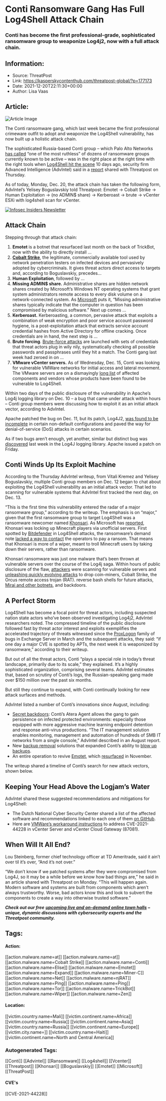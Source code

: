 # Conti Ransomware Gang Has Full Log4Shell Attack Chain
### Conti has become the first professional-grade, sophisticated ransomware group to weaponize Log4j2, now with a full attack chain.

## Information:
+ Source: ThreatPost
+ Link: https://kasperskycontenthub.com/threatpost-global/?p=177173
+ Date: 2021-12-20T22:11:30+00:00
+ Author: Lisa Vaas


## Article:
![Article Image](https://media.threatpost.com/wp-content/uploads/sites/103/2021/12/20170634/attack-chain-e1640038007418.jpeg)

The Conti ransomware gang, which last week became the first professional crimeware outfit to adopt and weaponize the Log4Shell vulnerability, has now built up a holistic attack chain.


The sophisticated Russia-based Conti group – which Palo Alto Networks [has called](https://unit42.paloaltonetworks.com/conti-ransomware-gang/) “one of the most ruthless” of dozens of ransomware groups currently known to be active – was in the right place at the right time with the right tools when [Log4Shell hit the scene](https://threatpost.com/zero-day-in-ubiquitous-apache-log4j-tool-under-active-attack/176937/) 10 days ago, security firm Advanced Intelligence (AdvIntel) said in a [report](https://www.advintel.io/post/ransomware-advisory-log4shell-exploitation-for-initial-access-lateral-movement) shared with Threatpost on Thursday.


As of today, Monday, Dec. 20, the attack chain has taken the following form, AdvIntel’s Yelisey Boguslavskiy told Threatpost: Emotet -> Cobalt Strike -> Human Exploitation -> (no ADMIN$ share) -> Kerberoast -> brute -> vCenter ESXi with log4shell scan for vCenter.


[![Infosec Insiders Newsletter](https://media.threatpost.com/wp-content/uploads/sites/103/2021/07/10165815/infosec_insiders_in_article_promo.png)](https://threatpost.com/infosec-insider-subscription-page/?utm_source=ART&utm_medium=ART&utm_campaign=InfosecInsiders_Newsletter_Promo/)


Attack Chain
------------


Stepping through that attack chain:


1. **Emotet** is a botnet that resurfaced last month on the back of TrickBot, now with the ability to directly install …
2. [**Cobalt Strike**](https://threatpost.com/cobalt-strike-cybercrooks/167368/), the legitimate, commercially available tool used by network penetration testers on infected devices and pervasively adopted by cybercriminals. It gives threat actors direct access to targets and, according to Boguslavskiy, precedes…
3. **Human Exploitation**, followed by …
4. **Missing ADMIN$ share.** Administrative shares are hidden network shares created by Microsoft’s Windows NT operating systems that grant system administrators remote access to every disk volume on a network-connected system. As [Microsoft](https://docs.microsoft.com/en-us/troubleshoot/windows-server/networking/problems-administrative-shares-missing) puts it, “Missing administrative shares typically indicate that the computer in question has been compromised by malicious software.” Next up comes …
5. **Kerberoast.** Kerberoasting, a common, pervasive attack that exploits a combination of weak encryption and poor service account password hygiene, is a post-exploitation attack that extracts service account credential hashes from Active Directory for offline cracking. Once credentials are in hand, the next step is …
6. **Brute forcing**. [Brute-force attacks](https://threatpost.com/kubernetes-brute-force-attacks-russia-apt28/167518/) are launched with sets of credentials that threat actors plug in wily nily, systematically checking all possible passwords and passphrases until they hit a match. The Conti gang last week had zeroed in on …
7. **VMware vCenter servers.** As of Wednesday, Dec. 15, Conti was looking for vulnerable VMWare networks for initial access and lateral movement. The VMware servers are on a dismayingly [long list](https://github.com/YfryTchsGD/Log4jAttackSurface) of affected components and vendors whose products have been found to be vulnerable to Log4Shell.


Within two days of the public disclosure of the vulnerability in Apache’s Log4j logging library on Dec. 10 – a bug that came under attack within hours – Conti group members were discussing how to exploit it as an initial attack vector, according to AdvIntel.


Apache patched the bug on Dec. 11, but its patch, Log4J2, [was found to be incomplete](https://threatpost.com/apache-patch-log4shell-log4j-dos-attacks/177064/) in certain non-default configurations and paved the way for denial-of-service (DoS) attacks in certain scenarios.


As if two bugs aren’t enough, yet another, similar but distinct bug was [discovered](https://threatpost.com/third-log4j-bug-dos-apache-patch/177159/) last week in the Log4J logging library. Apache issued a patch on Friday.


Conti Winds Up Its Exploit Machine
----------------------------------


According to the Thursday AdvIntel writeup, from Vitali Kremez and Yelisey Boguslavskiy, multiple Conti group members on Dec. 12 began to chat about exploiting the Log4Shell vulnerability as an initial attack vector. That led to scanning for vulnerable systems that AdvIntel first tracked the next day, on Dec. 13.


“This is the first time this vulnerability entered the radar of a major ransomware group,” according to the writeup. The emphasis is on “major,” given that the first ransomware group to target Log4Shell was a ransomware newcomer named [Khonsari](https://businessinsights.bitdefender.com/technical-advisory-zero-day-critical-vulnerability-in-log4j2-exploited-in-the-wild). As Microsoft has [reported](https://www.microsoft.com/security/blog/2021/12/11/guidance-for-preventing-detecting-and-hunting-for-cve-2021-44228-log4j-2-exploitation/#Minecraft), Khonsari was locking up Minecraft players via unofficial servers. First spotted by [Bitdefender](https://www.bleepingcomputer.com/news/security/new-ransomware-now-being-deployed-in-log4shell-attacks/) in Log4Shell attacks, the ransomware’s demand note [lacked a way to contact](https://www.bleepingcomputer.com/news/security/microsoft-khonsari-ransomware-hits-self-hosted-minecraft-servers/) the operators to pay a ransom. That means that Khonsari is more of a wiper, meant to troll Minecraft users by taking down their servers, rather than ransomware.


Khonsari ransomware was just one malware that’s been thrown at vulnerable servers over the course of the Log4j saga. Within hours of public disclosure of the flaw, [attackers](https://threatpost.com/patching-time-log4j-exploits-vaccine/177017/) were scanning for vulnerable servers and [unleashing quickly evolving attacks](https://threatpost.com/apache-log4j-log4shell-mutations/176962/) to drop coin-miners, Cobalt Strike, the Orcus remote access trojan (RAT). reverse bash shells for future attacks, [Mirai and other botnets](https://threatpost.com/log4shell-attacks-origin-botnet/176977/), and backdoors.


A Perfect Storm
---------------


Log4Shell has become a focal point for threat actors, including suspected nation state actors who’ve been observed investigating Log4j2, AdvIntel researchers noted. The compressed timeline of the public disclosure followed fast by threat actor interest and exploits exemplifies the accelerated trajectory of threats witnessed since the [ProxLogon](https://threatpost.com/microsoft-exchange-servers-proxylogon-patching/165001/) family of bugs in Exchange Server in March and the subsequent attacks, they said: “if one day a major CVE is spotted by APTs, the next week it is weaponized by ransomware,” according to their writeup.


But out of all the threat actors, Conti “plays a special role in today’s threat landscape, primarily due to its scale,” they explained. It’s a highly sophisticated organization, comprising several teams. AdvIntel estimates that, based on scrutiny of Conti’s logs, the Russian-speaking gang made over $150 million over the past six months.


But still they continue to expand, with Conti continually looking for new attack surfaces and methods.


AdvIntel listed a number of Conti’s innovations since August, including:


* [Secret backdoors](https://www.advintel.io/post/secret-backdoor-behind-conti-ransomware-operation-introducing-atera-agent): Conti’s Atera Agent allows the gang to gain persistence on infected protected environments: especially those equipped with more aggressive machine learning endpoint detention and response anti-virus productions. “The IT management solution enables monitoring, management and automation of hundreds of SMB IT networks from a single console,” AdvIntel described in an August report.
* New [backup removal](https://www.advintel.io/post/backup-removal-solutions-from-conti-ransomware-with-love) solutions that expanded Conti’s ability to [blow up backups](https://threatpost.com/conti-ransomware-backups/175114/).
* An entire operation to revive [Emotet](https://www.advintel.io/post/corporate-loader-emotet-history-of-x-project-return-for-ransomware), which [resurfaced](https://threatpost.com/emotet-resurfaces-trickbot/176362/) in November.


The writeup shared a timeline of Conti’s search for new attack vectors, shown below.


Keeping Your Head Above the Logjam’s Water
------------------------------------------


AdvIntel shared these suggested recommendations and mitigations for Log4Shell:


* The Dutch National Cyber Security Center shared a list of the affected software and recommendations linked to each one of them [on GitHub](https://github.com/NCSC-NL/log4shell/tree/main/software).
* Here are [VMWare’s workaround instructions](https://kb.vmware.com/s/article/87081) to address CVE-2021-44228 in vCenter Server and vCenter Cloud Gateway (87081).


When Will It All End?
---------------------


Lou Steinberg, former chief technology officer at TD Ameritrade, said it ain’t over til it’s over, “And it’s not over.”


“We don’t know if we patched systems after they were compromised from Log4J, so it may be a while before we know how bad things are,” he said in an article shared with Threatpost on Monday. “This will happen again. Modern software and systems are built from components which aren’t always trustworthy. Worse, bad actors know this and look to subvert the components to create a way into otherwise trusted software.”


***Check out our free*** [***upcoming live and on-demand online town halls***](https://threatpost.com/category/webinars/) ***– unique, dynamic discussions with cybersecurity experts and the Threatpost community.***





## Tags:

#### Action:
[[action.malware.name=at]] [[action.malware.name=at]] [[action.malware.name=Cobalt Strike]] [[action.malware.name=Conti]] [[action.malware.name=Elise]] [[action.malware.name=Emotet]] [[action.malware.name=Expand]] [[action.malware.name=Miner-C]] [[action.malware.name=Net]] [[action.malware.name=njRAT]] [[action.malware.name=Ping]] [[action.malware.name=Ping]] [[action.malware.name=Tor]] [[action.malware.name=TrickBot]] [[action.malware.name=Wiper]] [[action.malware.name=Zen]]

#### Location:
[[victim.country.name=Mali]] [[victim.continent.name=Africa]] [[victim.country.name=Russia]] [[victim.continent.name=Asia]] [[victim.country.name=Russia]] [[victim.continent.name=Europe]] [[victim.city.name=]] [[victim.country.name=Haiti]] [[victim.continent.name=North and Central America]]

### Autogenerated Tags:
[[Conti]] [[Advintel]] [[Ransomware]] [[Log4shell]] [[Vcenter]] [[Threatpost]] [[Khonsari]] [[Boguslavskiy]] [[Emotet]] [[Microsoft]] [[ThreatPost]]
#### CVE's
[[CVE-2021-44228]]


